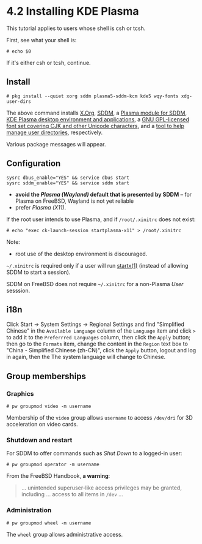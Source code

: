 # 4.2 Installing KDE Plasma

This tutorial applies to users whose shell is csh or tcsh.

First, see what your shell is: 

`# echo $0`

If it's either csh or tcsh, continue.

## Install

`# pkg install --quiet xorg sddm plasma5-sddm-kcm kde5 wqy-fonts xdg-user-dirs`

The above command installs [X.Org](https://www.freshports.org/x11/xorg/), [SDDM](https://www.freshports.org/x11/sddm/), a [Plasma module for SDDM](https://www.freshports.org/deskutils/plasma5-sddm-kcm/), [KDE Plasma desktop environment and applications](https://www.freshports.org/x11/kde5/), a [GNU GPL-licensed font set covering CJK and other Unicode characters](https://www.freshports.org/x11-fonts/wqy/), and a [tool to help manage user directories](https://www.freshports.org/devel/xdg-user-dirs/), respectively.

Various package messages will appear. 

## Configuration

```
sysrc dbus_enable="YES" && service dbus start
sysrc sddm_enable="YES" && service sddm start
```

* **avoid the _Plasma (Wayland)_ default that is presented by SDDM** – for Plasma on FreeBSD, Wayland is not yet reliable
* prefer _Plasma (X11)_. 

If the root user intends to use Plasma, and if `/root/.xinitrc` does not exist: 

`# echo "exec ck-launch-session startplasma-x11" > /root/.xinitrc`

Note: 

* root use of the desktop environment is discouraged. 

`~/.xinitrc` is required only if a user will run [startx(1)](https://www.freebsd.org/cgi/man.cgi?query=startx&sektion=1&manpath=FreeBSD-Ports) (instead of allowing SDDM to start a session). 

SDDM on FreeBSD does not require `~/.xinitrc` for a non-Plasma _User_ sesssion.

## i18n

Click Start -> System Settings -> Regional Settings and find "Simplified Chinese" in the `Available Language` column of the `Language` item and click `>` to add it to the `Preferrred Languages` column, then click the `Apply` button; then go to the `Formats` item, change the content in the `Region` text box to "China - Simplified Chinese (zh-CN)", click the `Apply` button, logout and log in again, then the The system language will change to Chinese.

## Group memberships

### Graphics

`# pw groupmod video -m username`

Membership of the `video` group allows `username` to access `/dev/dri` for 3D acceleration on video cards. 

### Shutdown and restart

For SDDM to offer commands such as _Shut Down_ to a logged-in user:

`# pw groupmod operator -m username`

From the FreeBSD Handbook, **a warning**: 

> … unintended superuser-like access privileges may be granted, including … access to all items in `/dev` …

### Administration

`# pw groupmod wheel -m username`

The `wheel` group allows administrative access. 
